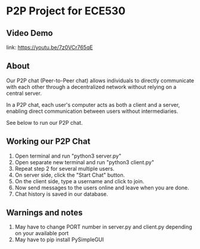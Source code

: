 # P2P Project for ECE530

## Video Demo
link: https://youtu.be/7z0VCr765qE

## About

Our P2P chat (Peer-to-Peer chat) allows individuals to directly communicate with 
each other through a decentralized network without relying on a central server. 

In a P2P chat, each user's computer acts as both a client and a 
server, enabling direct communication between users without intermediaries.

See below to run our P2P chat.

## Working our P2P Chat
1. Open terminal and run "python3 server.py"
2. Open separate new terminal and run "python3 client.py"
3. Repeat step 2 for several multiple users.
4. On server side, click the "Start Chat" button.
5. On the client side, type a username and click to join.
6. Now send messages to the users online and leave when you are done.
7. Chat history is saved in our database.

## Warnings and notes
1. May have to change PORT number in server.py and client.py depending on your available port
2. May have to pip install PySimpleGUI
